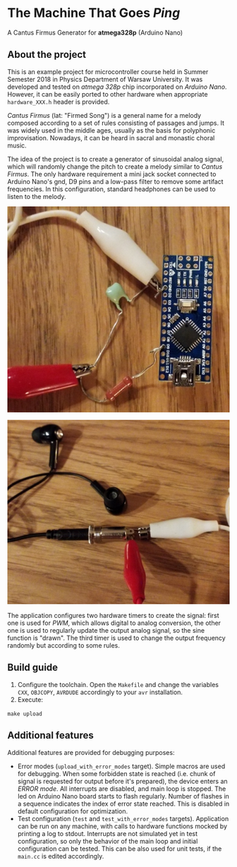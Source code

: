 # The Machine That Goes *Ping*
A Cantus Firmus Generator for **atmega328p** (Arduino Nano)
## About the project
This is an example project for microcontroller course held in Summer Semester
2018 in Physics Department of Warsaw University. It was developed and tested on
*atmega 328p* chip incorporated on *Arduino Nano*. However, it can be easily
ported to other hardware when appropriate `hardware_XXX.h` header is provided.

*Cantus Firmus* (lat: "Firmed Song") is a general name for a melody composed
according to a set of rules consisting of passages and jumps. It was widely
used in the middle ages, usually as the basis for polyphonic improvisation.
Nowadays, it can be heard in sacral and monastic choral music.

The idea of the project is to create a generator of sinusoidal analog signal,
which will randomly change the pitch to create a melody similar to _Cantus
Firmus_. The only hardware requirement a mini jack socket connected to Arduino
Nano's gnd, D9 pins and a low-pass filter to remove some artifact frequencies.
In this configuration, standard headphones can be used to listen to the melody.

![con1](resources/connection_1.jpg)

![con2](resources/connection_2.jpg)

The application configures two hardware timers to create the signal: first
one is used for *PWM*, which allows digital to analog conversion, the other one
is used to regularly update the output analog signal, so the sine function is "drawn". 
The third timer is used to change the output frequency randomly but according to some rules.

## Build guide
  1. Configure the toolchain. Open the `Makefile` and change the variables `CXX`,
`OBJCOPY`, `AVRDUDE` accordingly to your `avr` installation.
  1. Execute:

  `make upload`

## Additional features
Additional features are provided for debugging purposes:
* Error modes (`upload_with_error_modes` target). Simple macros are used for
  debugging. When some forbidden state is reached (i.e. chunk of signal is
  requested for output before it's prepared), the device enters an _ERROR
  mode_. All interrupts are disabled, and main loop is stopped. The led on
  Arduino Nano board starts to flash regularly. Number of flashes in a sequence
  indicates the index of error state reached. This is disabled in default
  configuration for optimization.
* Test configuration (`test` and `test_with_error_modes` targets). Application
  can be run on any machine, with calls to hardware functions mocked by
  printing a log to stdout. Interrupts are not simulated yet in test
  configuration, so only the behavior of the main loop and initial
  configuration can be tested. This can be also used for unit tests, if the
  `main.cc` is edited accordingly.
